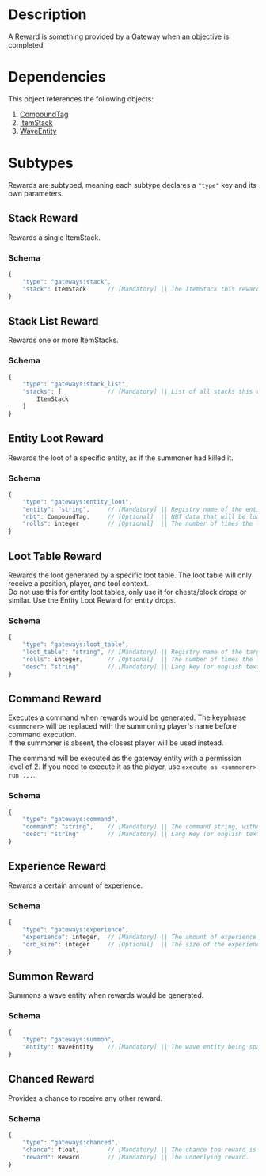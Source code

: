 # Description
A Reward is something provided by a Gateway when an objective is completed.  

# Dependencies
This object references the following objects:
1. [CompoundTag](../../../../../Placebo/blob/-/schema/CompoundTag.md)
2. [ItemStack](../../../../../Placebo/blob/-/schema/ItemStack.md)
3. [WaveEntity](./WaveEntity.md)

# Subtypes
Rewards are subtyped, meaning each subtype declares a `"type"` key and its own parameters.

## Stack Reward
Rewards a single ItemStack.

### Schema
```js
{
    "type": "gateways:stack",
    "stack": ItemStack      // [Mandatory] || The ItemStack this reward will provide.
}
```

## Stack List Reward
Rewards one or more ItemStacks.

### Schema
```js
{
    "type": "gateways:stack_list",
    "stacks": [             // [Mandatory] || List of all stacks this reward will provide.
        ItemStack
    ]
}
```

## Entity Loot Reward
Rewards the loot of a specific entity, as if the summoner had killed it.

### Schema
```js
{
    "type": "gateways:entity_loot",
    "entity": "string",     // [Mandatory] || Registry name of the entity to use.
    "nbt": CompoundTag,     // [Optional]  || NBT data that will be loaded onto the entity before evaluating the loot table.
    "rolls": integer        // [Optional]  || The number of times the loot table will be rolled. Default value = 1.
}
```

## Loot Table Reward
Rewards the loot generated by a specific loot table. The loot table will only receive a position, player, and tool context.  
Do not use this for entity loot tables, only use it for chests/block drops or similar.  Use the Entity Loot Reward for entity drops.

### Schema
```js
{
    "type": "gateways:loot_table",
    "loot_table": "string", // [Mandatory] || Registry name of the target loot table.
    "rolls": integer,       // [Optional]  || The number of times the loot table will be rolled. Default value = 1.
    "desc": "string"        // [Mandatory] || Lang key (or english text) which will be used to display the reward in the tooltip.
}
```

## Command Reward
Executes a command when rewards would be generated. The keyphrase `<summoner>` will be replaced with the summoning player's name before command execution.  
If the summoner is absent, the closest player will be used instead.

The command will be executed as the gateway entity with a permission level of 2. If you need to execute it as the player, use `execute as <summoner> run ...`.

### Schema
```js
{
    "type": "gateways:command",
    "command": "string",    // [Mandatory] || The command string, without a leading slash.
    "desc": "string"        // [Mandatory] || Lang Key (or english text) which will be used to display the reward in the tooltip.
}
```

## Experience Reward
Rewards a certain amount of experience.

### Schema
```js
{
    "type": "gateways:experience",
    "experience": integer,  // [Mandatory] || The amount of experience that will be granted.
    "orb_size": integer     // [Optional]  || The size of the experience orbs that will be generated. A larger value will cause fewer individual orbs to generate. Default value = 5.
}
```

## Summon Reward
Summons a wave entity when rewards would be generated.

### Schema
```js
{
    "type": "gateways:summon",
    "entity": WaveEntity    // [Mandatory] || The wave entity being spawned.
}
```

## Chanced Reward
Provides a chance to receive any other reward.

### Schema
```js
{
    "type": "gateways:chanced",
    "chance": float,        // [Mandatory] || The chance the reward is granted, in the range [0, 1].  0.5 is 50%
    "reward": Reward        // [Mandatory] || The underlying reward.
}
```